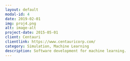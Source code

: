 ```yaml
---
layout: default
modal-id: 4
date: 2019-02-01
img: proj4.png
alt: image-alt
project-date: 2015-05-01
client: Centauri
clientlink: https://www.centauricorp.com/
category: Simulation, Machine Learning
description: Software development for machine learning.
---
```


